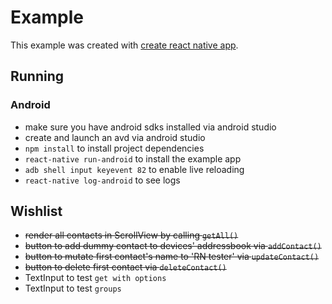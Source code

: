# Example

This example was created with [create react native app](https://github.com/react-community/create-react-native-app).

## Running

### Android
* make sure you have android sdks installed via android studio
* create and launch an avd via android studio
* `npm install` to install project dependencies
* `react-native run-android` to install the example app
* `adb shell input keyevent 82` to enable live reloading
* `react-native log-android` to see logs

## Wishlist

* ~~render all contacts in ScrollView by calling `getAll()`~~
* ~~button to add dummy contact to devices' addressbook via `addContact()`~~
* ~~button to mutate first contact's name to 'RN tester' via `updateContact()`~~
* ~~button to delete first contact via `deleteContact()`~~
* TextInput to test `get with options`
* TextInput to test `groups`
